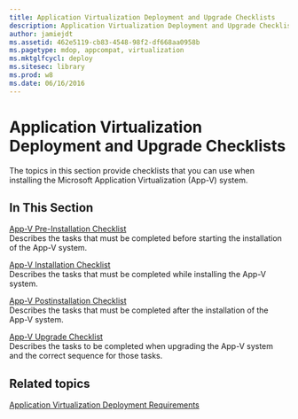 ```yaml
---
title: Application Virtualization Deployment and Upgrade Checklists
description: Application Virtualization Deployment and Upgrade Checklists
author: jamiejdt
ms.assetid: 462e5119-cb83-4548-98f2-df668aa0958b
ms.pagetype: mdop, appcompat, virtualization
ms.mktglfcycl: deploy
ms.sitesec: library
ms.prod: w8
ms.date: 06/16/2016
---
```



# Application Virtualization Deployment and Upgrade Checklists


The topics in this section provide checklists that you can use when installing the Microsoft Application Virtualization (App-V) system.

## In This Section


<a href="" id="app-v-pre-installation-checklist"></a>[App-V Pre-Installation Checklist](app-v-pre-installation-checklist.md)  
Describes the tasks that must be completed before starting the installation of the App-V system.

<a href="" id="app-v-installation-checklist"></a>[App-V Installation Checklist](app-v-installation-checklist.md)  
Describes the tasks that must be completed while installing the App-V system.

<a href="" id="app-v-postinstallation-checklist"></a>[App-V Postinstallation Checklist](app-v-postinstallation-checklist.md)  
Describes the tasks that must be completed after the installation of the App-V system.

<a href="" id="app-v-upgrade-checklist"></a>[App-V Upgrade Checklist](app-v-upgrade-checklist.md)  
Describes the tasks to be completed when upgrading the App-V system and the correct sequence for those tasks.

## Related topics


[Application Virtualization Deployment Requirements](application-virtualization-deployment-requirements.md)

 

 





